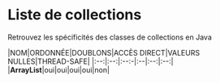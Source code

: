 # Liste de collections

Retrouvez les spécificités des classes de collections en Java

|NOM|ORDONNÉE|DOUBLONS|ACCÈS DIRECT|VALEURS NULLES|THREAD-SAFE|
|:--:|:--:|:--:-|:--|:--:|:--:|
|**ArrayList**|oui|oui|oui|oui|non|
